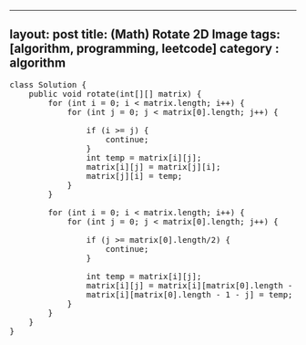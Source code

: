 
---
layout: post
title: (Math) Rotate 2D Image
tags: [algorithm, programming, leetcode]
category : algorithm
---

<pre class="prettyprint">
class Solution {
    public void rotate(int[][] matrix) {
        for (int i = 0; i < matrix.length; i++) {
            for (int j = 0; j < matrix[0].length; j++) {

                if (i >= j) {
                    continue;
                }
                int temp = matrix[i][j];
                matrix[i][j] = matrix[j][i];
                matrix[j][i] = temp;
            }
        }

        for (int i = 0; i < matrix.length; i++) {
            for (int j = 0; j < matrix[0].length; j++) {

                if (j >= matrix[0].length/2) {
                    continue;
                }

                int temp = matrix[i][j];
                matrix[i][j] = matrix[i][matrix[0].length - 1 - j];
                matrix[i][matrix[0].length - 1 - j] = temp;
            }
        }
    }
}
</pre>